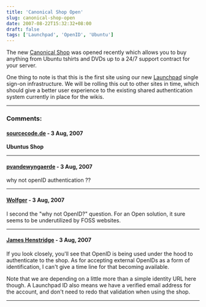 ```yaml
---
title: 'Canonical Shop Open'
slug: canonical-shop-open
date: 2007-08-22T15:32:32+08:00
draft: false
tags: ['Launchpad', 'OpenID', 'Ubuntu']
---
```


The new [Canonical Shop](https://shop.canonical.com/) was opened
recently which allows you to buy anything from Ubuntu tshirts and DVDs
up to a 24/7 support contract for your server.

One thing to note is that this is the first site using our new
[Launchpad](https://launchpad.net/) single sign-on infrastructure. We
will be rolling this out to other sites in time, which should give a
better user experience to the existing shared authentication system
currently in place for the wikis.

---
### Comments:
#### [sourcecode.de](http://www.sourcecode.de/node/906) - <time datetime="2007-08-22 16:09:34">3 Aug, 2007</time>

**Ubuntus Shop**

---
#### [pvandewyngaerde](http://pvandewyngaerde.myopenid.com/) - <time datetime="2007-08-22 16:18:29">3 Aug, 2007</time>

why not openID authentication ??

---
#### [Wolfger](http://wolfger.wordpress.com/) - <time datetime="2007-08-22 19:50:15">3 Aug, 2007</time>

I second the \"why not OpenID?\" question. For an Open solution, it sure
seems to be underutilized by FOSS websites.

---
#### [James Henstridge](http://blogs.gnome.org/jamesh/) - <time datetime="2007-08-22 21:13:09">3 Aug, 2007</time>

If you look closely, you\'ll see that OpenID is being used under the
hood to authenticate to the shop. As for accepting external OpenIDs as a
form of identification, I can\'t give a time line for that becoming
available.

Note that we are depending on a little more than a simple identity URL
here though. A Launchpad ID also means we have a verified email address
for the account, and don\'t need to redo that validation when using the
shop.

---
